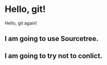 # Hello, git!

Hello, git again!

## I am going to use Sourcetree.

## I am going to try not to conlict.